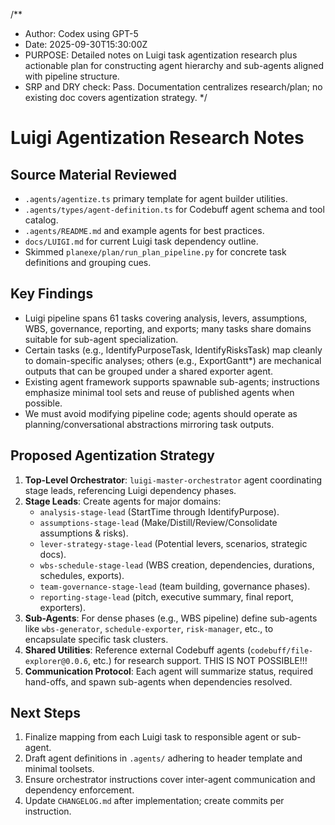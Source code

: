 /**
 * Author: Codex using GPT-5
 * Date: 2025-09-30T15:30:00Z
 * PURPOSE: Detailed notes on Luigi task agentization research plus actionable plan for constructing agent hierarchy and sub-agents aligned with pipeline structure.
 * SRP and DRY check: Pass. Documentation centralizes research/plan; no existing doc covers agentization strategy.
 */

# Luigi Agentization Research Notes

## Source Material Reviewed
- `.agents/agentize.ts` primary template for agent builder utilities.
- `.agents/types/agent-definition.ts` for Codebuff agent schema and tool catalog.
- `.agents/README.md` and example agents for best practices.
- `docs/LUIGI.md` for current Luigi task dependency outline.
- Skimmed `planexe/plan/run_plan_pipeline.py` for concrete task definitions and grouping cues.

## Key Findings
- Luigi pipeline spans 61 tasks covering analysis, levers, assumptions, WBS, governance, reporting, and exports; many tasks share domains suitable for sub-agent specialization.
- Certain tasks (e.g., IdentifyPurposeTask, IdentifyRisksTask) map cleanly to domain-specific analyses; others (e.g., ExportGantt*) are mechanical outputs that can be grouped under a shared exporter agent.
- Existing agent framework supports spawnable sub-agents; instructions emphasize minimal tool sets and reuse of published agents when possible.
- We must avoid modifying pipeline code; agents should operate as planning/conversational abstractions mirroring task outputs.

## Proposed Agentization Strategy
1. **Top-Level Orchestrator**: `luigi-master-orchestrator` agent coordinating stage leads, referencing Luigi dependency phases.
2. **Stage Leads**: Create agents for major domains:
   - `analysis-stage-lead` (StartTime through IdentifyPurpose).
   - `assumptions-stage-lead` (Make/Distill/Review/Consolidate assumptions & risks).
   - `lever-strategy-stage-lead` (Potential levers, scenarios, strategic docs).
   - `wbs-schedule-stage-lead` (WBS creation, dependencies, durations, schedules, exports).
   - `team-governance-stage-lead` (team building, governance phases).
   - `reporting-stage-lead` (pitch, executive summary, final report, exporters).
3. **Sub-Agents**: For dense phases (e.g., WBS pipeline) define sub-agents like `wbs-generator`, `schedule-exporter`, `risk-manager`, etc., to encapsulate specific task clusters.
4. **Shared Utilities**: Reference external Codebuff agents (`codebuff/file-explorer@0.0.6`, etc.) for research support.  THIS IS NOT POSSIBLE!!!
5. **Communication Protocol**: Each agent will summarize status, required hand-offs, and spawn sub-agents when dependencies resolved.

## Next Steps
1. Finalize mapping from each Luigi task to responsible agent or sub-agent.
2. Draft agent definitions in `.agents/` adhering to header template and minimal toolsets.
3. Ensure orchestrator instructions cover inter-agent communication and dependency enforcement.
4. Update `CHANGELOG.md` after implementation; create commits per instruction.
